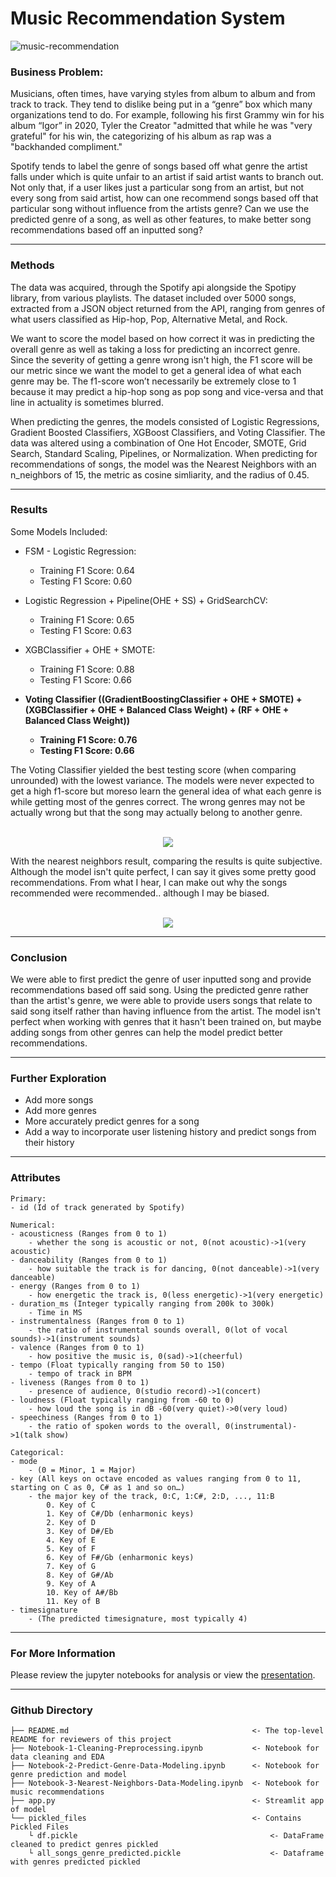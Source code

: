 # Music Recommendation System
![music-recommendation](https://user-images.githubusercontent.com/38678270/127258075-efe394e4-0e29-4e23-a9f8-ca8b6fce4353.jpeg)

### Business Problem:

Musicians, often times, have varying styles from album to album and from track to track. They tend to dislike  being put in a “genre” box which many organizations tend to do. For example, following his first Grammy win for his album “Igor” in 2020, Tyler the Creator "admitted that while he was "very grateful" for his win, the categorizing of his album as rap was a "backhanded compliment." 

Spotify tends to label the genre of songs based off what genre the artist falls under which is quite unfair to an artist if said artist wants to branch out. Not only that, if a user likes just a particular song from an artist, but not every song from said artist, how can one recommend songs based off that particular song without influence from the artists genre? Can we use the predicted genre of a song, as well as other features, to make better song recommendations based off an inputted song?

---
### Methods
The data was acquired, through the Spotify api alongside the Spotipy library, from various playlists. The dataset included over 5000 songs, extracted from a JSON object returned from the API, ranging from genres of what users classified as Hip-hop, Pop, Alternative Metal, and Rock. 

We want to score the model based on how correct it was in predicting the overall genre as well as taking a loss for predicting an incorrect genre. Since the severity of getting a genre wrong isn't high, the F1 score will be our metric since we want the model to get a general idea of what each genre may be. The f1-score won’t necessarily be extremely close to 1 because it may predict a hip-hop song as pop song and vice-versa and that line in actuality is sometimes blurred.  

When predicting the genres, the models consisted of Logistic Regressions, Gradient Boosted Classifiers, XGBoost Classifiers, and Voting Classifier. The data was altered using a combination of One Hot Encoder, SMOTE, Grid Search, Standard Scaling, Pipelines, or Normalization. When predicting for recommendations of songs, the model was the Nearest Neighbors with an n_neighbors of 15, the metric as cosine simliarity, and the radius of 0.45. 

---
### Results

Some Models Included: 
- FSM - Logistic Regression:
  - Training F1 Score:  0.64
  - Testing F1 Score:   0.60
 
- Logistic Regression + Pipeline(OHE + SS) + GridSearchCV:
  - Training F1 Score:  0.65
  - Testing F1 Score:   0.63

- XGBClassifier + OHE + SMOTE: 
  - Training F1 Score:  0.88
  - Testing F1 Score:   0.66
  
- **Voting Classifier ((GradientBoostingClassifier + OHE + SMOTE) + (XGBClassifier + OHE + Balanced Class Weight) + (RF + OHE + Balanced Class Weight))**
  - **Training F1 Score: 0.76**
  - **Testing F1 Score: 0.66**

The Voting Classifier yielded the best testing score (when comparing unrounded) with the lowest variance. The models were never expected to get a high f1-score but moreso learn the general idea of what each genre is while getting most of the genres correct. The wrong genres may not be actually wrong but that the song may actually belong to another genre. 
<br><br>

<p align="center">
  <img  src="https://user-images.githubusercontent.com/38678270/127257820-30082596-5e52-4b00-8580-03ca35f7a94c.png">
</p>

With the nearest neighbors result, comparing the results is quite subjective. Although the model isn't quite perfect, I can say it gives some pretty good recommendations. From what I hear, I can make out why the songs recommended were recommended.. although I may be biased. <br><br>
<p align="center">
  <img  src="https://user-images.githubusercontent.com/38678270/127254200-9c07bb0e-7cf7-47b7-9c4d-e654a9df354b.png">
</p>

---
### Conclusion
We were able to first predict the genre of user inputted song and provide recommendations based off said song. Using the predicted genre rather than the artist's genre, we were able to provide users songs that relate to said song itself rather than having influence from the artist. The model isn't perfect when working with genres that it hasn't been trained on, but maybe adding songs from other genres can help the model predict better recommendations. 

---
### Further Exploration
  - Add more songs
  - Add more genres
  - More accurately predict genres for a song
  - Add a way to incorporate user listening history and predict songs from their history
---
### Attributes

    Primary:
    - id (Id of track generated by Spotify)

    Numerical:
    - acousticness (Ranges from 0 to 1)
        - whether the song is acoustic or not, 0(not acoustic)->1(very acoustic)
    - danceability (Ranges from 0 to 1)
        - how suitable the track is for dancing, 0(not danceable)->1(very danceable)
    - energy (Ranges from 0 to 1)
        - how energetic the track is, 0(less energetic)->1(very energetic)
    - duration_ms (Integer typically ranging from 200k to 300k)
        - Time in MS
    - instrumentalness (Ranges from 0 to 1)
        - the ratio of instrumental sounds overall, 0(lot of vocal sounds)->1(instrument sounds)
    - valence (Ranges from 0 to 1)
        - how positive the music is, 0(sad)->1(cheerful)
    - tempo (Float typically ranging from 50 to 150)
        - tempo of track in BPM
    - liveness (Ranges from 0 to 1)
        - presence of audience, 0(studio record)->1(concert)
    - loudness (Float typically ranging from -60 to 0)
        - how loud the song is in dB -60(very quiet)->0(very loud)
    - speechiness (Ranges from 0 to 1)
        - the ratio of spoken words to the overall, 0(instrumental)->1(talk show)

    Categorical:
    - mode 
        - (0 = Minor, 1 = Major)
    - key (All keys on octave encoded as values ranging from 0 to 11, starting on C as 0, C# as 1 and so on…)
        - the major key of the track, 0:C, 1:C#, 2:D, ..., 11:B
            0. Key of C
            1. Key of C#/Db (enharmonic keys)
            2. Key of D
            3. Key of D#/Eb
            4. Key of E
            5. Key of F
            6. Key of F#/Gb (enharmonic keys)
            7. Key of G
            8. Key of G#/Ab
            9. Key of A
            10. Key of A#/Bb
            11. Key of B
    - timesignature 
        - (The predicted timesignature, most typically 4)
---
### For More Information

Please review the jupyter notebooks for analysis or view the [presentation](https://docs.google.com/presentation/d/1OVD3tPFMMoHLEK7HiTFsT0MCqxPxAglEr43XIT2fQG0/edit?usp=sharing).

---
### Github Directory


    ├── README.md                                         <- The top-level README for reviewers of this project
    ├── Notebook-1-Cleaning-Preprocessing.ipynb           <- Notebook for data cleaning and EDA
    ├── Notebook-2-Predict-Genre-Data-Modeling.ipynb      <- Notebook for genre prediction and model
    ├── Notebook-3-Nearest-Neighbors-Data-Modeling.ipynb  <- Notebook for music recommendations
    ├── app.py                                            <- Streamlit app of model
    └── pickled_files                                     <- Contains Pickled Files
        └ df.pickle                                           <- DataFrame cleaned to predict genres pickled
        └ all_songs_genre_predicted.pickle                    <- Dataframe with genres predicted pickled
        
